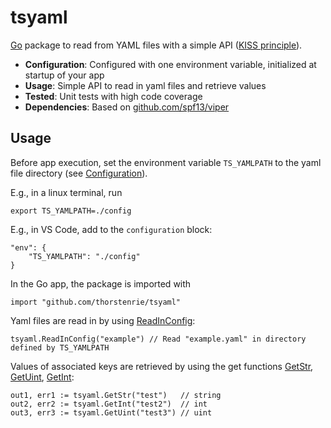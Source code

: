 # tsyaml
[Go](https://go.dev/) package to read from YAML files with a simple API ([KISS principle](https://en.wikipedia.org/wiki/KISS_principle)).

- **Configuration**: Configured with one environment variable, initialized at startup of your app
- **Usage**: Simple API to read in yaml files and retrieve values
- **Tested**: Unit tests with high code coverage
- **Dependencies**: Based on [github.com/spf13/viper](https://github.com/spf13/viper)

## Usage

Before app execution, set the environment variable `TS_YAMLPATH` to the yaml file directory (see [Configuration](#Configuration)).

E.g., in a linux terminal, run

```
export TS_YAMLPATH=./config
```

E.g., in VS Code, add to the `configuration` block:

```
"env": {
    "TS_YAMLPATH": "./config"
}
```

In the Go app, the package is imported with

```
import "github.com/thorstenrie/tsyaml"
```

Yaml files are read in by using [ReadInConfig](https://pkg.go.dev/github.com/thorstenrie/tsyaml#ReadInConfig):

```
tsyaml.ReadInConfig("example") // Read "example.yaml" in directory defined by TS_YAMLPATH
```

Values of associated keys are retrieved by using the get functions [GetStr](https://pkg.go.dev/github.com/thorstenrie/tsyaml#GetStr), [GetUint](https://pkg.go.dev/github.com/thorstenrie/tsyaml#GetUint), [GetInt](https://pkg.go.dev/github.com/thorstenrie/tsyaml#GetInt):

```
out1, err1 := tsyaml.GetStr("test")   // string
out2, err2 := tsyaml.GetInt("test2")  // int
out3, err3 := tsyaml.GetUint("test3") // uint
```


